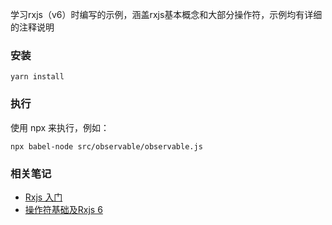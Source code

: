 学习rxjs（v6）时编写的示例，涵盖rxjs基本概念和大部分操作符，示例均有详细的注释说明

### 安装
```
yarn install
```

### 执行
使用 npx 来执行，例如：
```
npx babel-node src/observable/observable.js
```

### 相关笔记
- [Rxjs 入门](https://whu-luojian.github.io/book/rxjs-abc.html)
- [操作符基础及Rxjs 6](https://whu-luojian.github.io/book/rxjs-operator-abc.html)